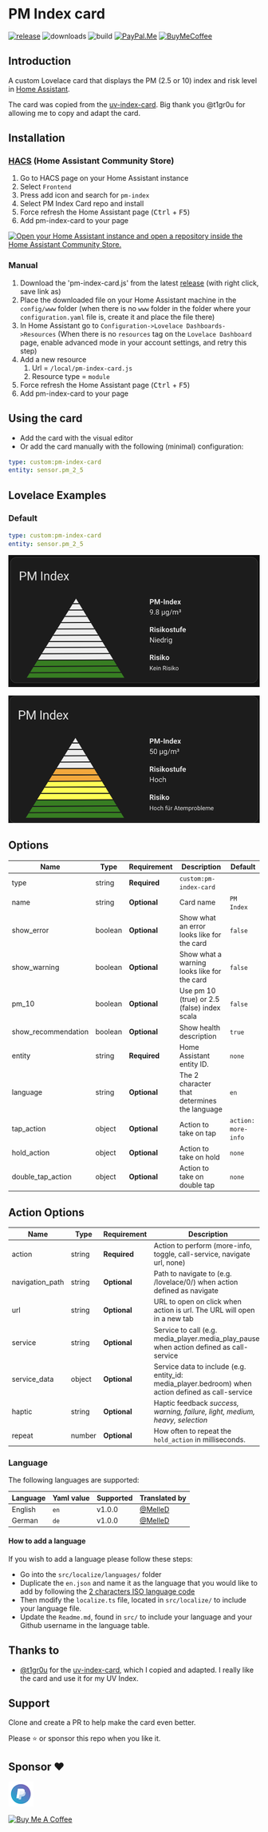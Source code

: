 # PM Index card

[![release][release-badge]][release-url]
![downloads][downloads-badge]
![build][build-badge]
[![PayPal.Me][paypal-me-badge]][paypal-me-url]
[![BuyMeCoffee][buy-me-a-coffee-shield]][buy-me-a-coffee-url]

## Introduction

A custom Lovelace card that displays the PM (2.5 or 10) index and risk level in [Home Assistant](https://home-assistant.io/).

The card was copied from the [uv-index-card](https://github.com/t1gr0u/uv-index-card). Big thank you @t1gr0u
for allowing me to copy and adapt the card.



## Installation

### [HACS](https://hacs.xyz/) (Home Assistant Community Store)

1. Go to HACS page on your Home Assistant instance
1. Select `Frontend`
1. Press add icon and search for `pm-index`
1. Select PM Index Card repo and install
1. Force refresh the Home Assistant page (<kbd>Ctrl</kbd> + <kbd>F5</kbd>)
1. Add pm-index-card to your page

[![Open your Home Assistant instance and open a repository inside the Home Assistant Community Store.](https://my.home-assistant.io/badges/hacs_repository.svg)](https://my.home-assistant.io/redirect/hacs_repository/?owner=MelleD&repository=pm-index-card&category=plugin)

### Manual

1. Download the 'pm-index-card.js' from the latest [release](https://github.com/MelleD/pm-index-card/releases) (with right click, save link as)
1. Place the downloaded file on your Home Assistant machine in the `config/www` folder (when there is no `www` folder in the folder where your `configuration.yaml` file is, create it and place the file there)
1. In Home Assistant go to `Configuration->Lovelace Dashboards->Resources` (When there is no `resources` tag on the `Lovelace Dashboard` page, enable advanced mode in your account settings, and retry this step)
1. Add a new resource
   1. Url = `/local/pm-index-card.js`
   1. Resource type = `module`
1. Force refresh the Home Assistant page (<kbd>Ctrl</kbd> + <kbd>F5</kbd>)
1. Add pm-index-card to your page

## Using the card

- Add the card with the visual editor
- Or add the card manually with the following (minimal) configuration:

```yaml
type: custom:pm-index-card
entity: sensor.pm_2_5
```

## Lovelace Examples

### Default

```yaml
type: custom:pm-index-card
entity: sensor.pm_2_5
```

![Card1](https://github.com/MelleD/pm-index-card/blob/main/docs/images/index-card.png)

![Card2](https://github.com/MelleD/pm-index-card/blob/main/docs/images/index-card1.png)

## Options

| Name              | Type    | Requirement  | Description                                 | Default             |
| ----------------- | ------- | ------------ | ------------------------------------------- | ------------------- |
| type              | string  | **Required** | `custom:pm-index-card`                      |                     |
| name              | string  | **Optional** | Card name                                   | `PM Index`          |
| show_error        | boolean | **Optional** | Show what an error looks like for the card  | `false`             |
| show_warning      | boolean | **Optional** | Show what a warning looks like for the card | `false`             |
| pm_10             | boolean | **Optional** | Use pm 10 (true) or 2.5 (false) index scala | `false`             |
| show_recommendation  | boolean | **Optional** | Show health description                     | `true`              |
| entity            | string  | **Required** | Home Assistant entity ID.                   | `none`              |
| language          | string  | **Optional** | The 2 character that determines the language| `en`                |
| tap_action        | object  | **Optional** | Action to take on tap                       | `action: more-info` |
| hold_action       | object  | **Optional** | Action to take on hold                      | `none`              |
| double_tap_action | object  | **Optional** | Action to take on double tap                | `none`              |

## Action Options

| Name            | Type   | Requirement  | Description                                                                                                                            | Default     |
| --------------- | ------ | ------------ | -------------------------------------------------------------------------------------------------------------------------------------- | ----------- |
| action          | string | **Required** | Action to perform (more-info, toggle, call-service, navigate url, none)                                                                | `more-info` |
| navigation_path | string | **Optional** | Path to navigate to (e.g. /lovelace/0/) when action defined as navigate                                                                | `none`      |
| url             | string | **Optional** | URL to open on click when action is url. The URL will open in a new tab                                                                | `none`      |
| service         | string | **Optional** | Service to call (e.g. media_player.media_play_pause) when action defined as call-service                                               | `none`      |
| service_data    | object | **Optional** | Service data to include (e.g. entity_id: media_player.bedroom) when action defined as call-service                                     | `none`      |
| haptic          | string | **Optional** | Haptic feedback _success, warning, failure, light, medium, heavy, selection_                                                           | `none`      |
| repeat          | number | **Optional** | How often to repeat the `hold_action` in milliseconds.                                                                                 | `none`      |


### Language

The following languages are supported:

| Language  | Yaml value | Supported | Translated by                                                                       |
| --------- | ---------- | --------- | ----------------------------------------------------------------------------------- |
| English   | `en`       | v1.0.0    | [@MelleD](https://github.com/MelleD)                                                |
| German    | `de`       | v1.0.0    | [@MelleD](https://github.com/MelleD)                                                |

#### How to add a language

If you wish to add a language please follow these steps:

* Go into the `src/localize/languages/` folder
* Duplicate the `en.json` and name it as the language that you would like to add by following the [2 characters ISO language code](https://en.wikipedia.org/wiki/List_of_ISO_639-1_codes)
* Then modify the `localize.ts` file, located in `src/localize/` to include your language file.
* Update the `Readme.md`, found in `src/` to include your language and your Github username in the language table.

## Thanks to

- [@t1gr0u](https://www.github.com/t1gr0u) for the [uv-index-card](https://github.com/t1gr0u/uv-index-card), which I copied and adapted. I really like the card and use it for my UV Index.


## Support

Clone and create a PR to help make the card even better.

Please ⭐️ or sponsor this repo when you like it.

## Sponsor ❤️

<a href="" target="_blank"><img src="https://github.com/MelleD/pm-index-card/blob/main/docs/images/pplogo.png" alt="PayPal.Me MelleDennis" style="height: 50px !important;width: 50px !important;" ></a>

<a href="https://www.buymeacoffee.com/melled" target="_blank"><img src="https://www.buymeacoffee.com/assets/img/custom_images/white_img.png" alt="Buy Me A Coffee" style="height: auto !important;width: auto !important;" ></a>

<!-- Badges -->

[release-badge]: https://img.shields.io/github/v/release/MelleD/pm-index-card?style=flat-square
[downloads-badge]: https://img.shields.io/github/downloads/MelleD/pm-index-card/total?style=flat-square
[build-badge]: https://img.shields.io/github/actions/workflow/status/MelleD/pm-index-card/build.yml?branch=main&style=flat-square
[paypal-me-badge]: https://img.shields.io/static/v1.svg?label=%20&message=PayPal.Me&logo=paypal
[buy-me-a-coffee-shield]: https://img.shields.io/static/v1.svg?label=%20&message=Buy%20me%20a%20coffee&color=6f4e37&logo=buy%20me%20a%20coffee&logoColor=white
<!-- References -->

[home-assistant]: https://www.home-assistant.io/
[hacs]: https://hacs.xyz
[release-url]: https://github.com/MelleD/pm-index-card/releases
[paypal-me-url]: https://www.paypal.me/MelleDennis
[buy-me-a-coffee-url]: https://www.buymeacoffee.com/melled
